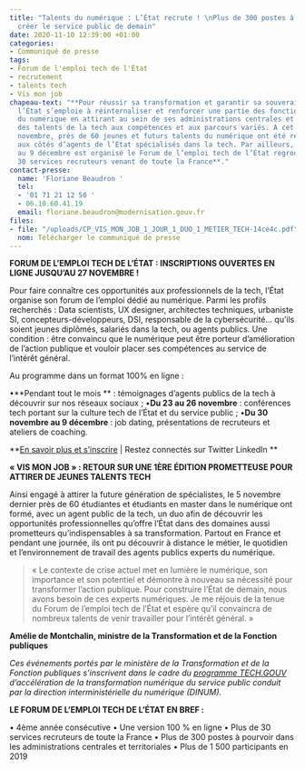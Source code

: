 ```yaml
---
title: "Talents du numérique : L’État recrute ! \nPlus de 300 postes à pouvoir pour
  créer le service public de demain"
date: 2020-11-10 12:39:00 +01:00
categories:
- Communiqué de presse
tags:
- Forum de l'emploi tech de l'État
- recrutement
- talents tech
- Vis mon job
chapeau-text: "**Pour réussir sa transformation et garantir sa souveraineté numérique,
  l’État s’emploie à réinternaliser et renforcer une partie des fonctions stratégiques
  du numérique en attirant au sein de ses administrations centrales et territoriales
  des talents de la tech aux compétences et aux parcours variés. A cet effet, le 5
  novembre, près de 60 jeunes et futurs talents du numérique ont été reçus en immersion
  aux côtés d’agents de l’État spécialisés dans la tech. Par ailleurs, du 30 novembre
  au 9 décembre est organisé le Forum de l’emploi tech de l’État regroupant plus de
  30 services recruteurs venant de toute la France**."
contact-presse:
  name: 'Floriane Beaudron '
  tel:
  - '01 71 21 12 50 '
  - 06.10.60.41.19
  email: floriane.beaudron@modernisation.gouv.fr
files:
- file: "/uploads/CP_VIS_MON_JOB_1_JOUR_1_DUO_1_METIER_TECH-14ce4c.pdf"
  nom: Télécharger le communiqué de presse
---
```


**FORUM DE L’EMPLOI TECH DE L’ÉTAT : INSCRIPTIONS OUVERTES EN LIGNE JUSQU’AU 27 NOVEMBRE !**

Pour faire connaître ces opportunités aux professionnels de la tech, l’État organise son forum de l’emploi dédié au numérique. Parmi les profils recherchés : Data scientists, UX designer, architectes techniques, urbaniste SI, concepteurs-développeurs, DSI, responsable de la cybersécurité… qu’ils soient jeunes diplômés, salariés dans la tech, ou agents publics. Une condition : être convaincu que le numérique peut être porteur d’amélioration de l’action publique et vouloir placer ses compétences au service de l’intérêt général. 

Au programme dans un format 100% en ligne :

•**Pendant tout le mois ** : témoignages d’agents publics de la tech à découvrir sur nos réseaux sociaux ;
•**Du 23 au 26 novembre** : conférences tech portant sur la culture tech de l’État et du service public ; 
•**Du 30 novembre au 9 décembre** : job dating, présentations de recruteurs et ateliers de coaching.

**[En savoir plus et s’inscrire](https://www.numerique.gouv.fr/agenda/forum-emploi-tech-etat-2020/) | Restez connectés sur Twitter LinkedIn **

**« VIS MON JOB » : RETOUR SUR UNE 1ÈRE ÉDITION PROMETTEUSE POUR ATTIRER DE JEUNES TALENTS TECH**

Ainsi engagé à attirer la future génération de spécialistes, le 5 novembre dernier près de 60 étudiantes et étudiants en master dans le numérique ont formé, avec un agent public de la tech, un duo afin de découvrir les opportunités professionnelles qu’offre l’État dans des domaines aussi prometteurs qu’indispensables à sa transformation. Partout en France et pendant une journée, ils ont pu découvrir à distance le métier, le quotidien et l’environnement de travail des agents publics experts du numérique. 

> « Le contexte de crise actuel met en lumière le numérique, son importance et son potentiel et démontre à nouveau sa nécessité pour transformer l’action publique. Pour construire l’État de demain, nous avons besoin de ces experts numériques. Je me réjouis de la tenue du Forum de l’emploi tech de l’État et espère qu’il convaincra de nombreux talents de venir travailler pour l’intérêt général. » 

**Amélie de Montchalin, ministre de la Transformation et de la Fonction publiques**


*Ces événements portés par le ministère de la Transformation et de la Fonction publiques s’inscrivent dans le cadre du [programme TECH.GOUV](https://www.numerique.gouv.fr/publications/tech-gouv-strategie-et-feuille-de-route-2019-2021/) d’accélération de la transformation numérique du service public conduit par la direction interministérielle du numérique (DINUM).*


**LE FORUM DE L’EMPLOI TECH DE L’ÉTAT EN BREF :**
	
• 4ème année consécutive
• Une version 100 % en ligne 
• Plus de 30 services recruteurs de toute la France
• Plus de 300 postes à pourvoir dans les administrations centrales et territoriales
• Plus de 1 500 participants en 2019